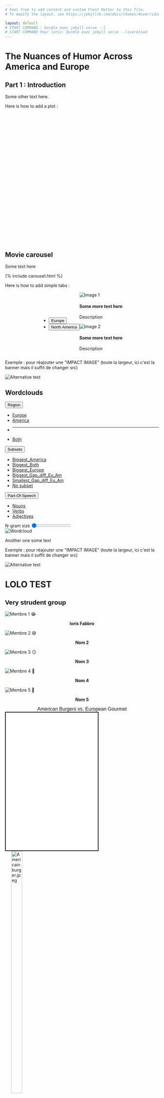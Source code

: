 ```yaml
---
# Feel free to add content and custom Front Matter to this file.
# To modify the layout, see https://jekyllrb.com/docs/themes/#overriding-theme-defaults

layout: default
# START COMMAND : bundle exec jekyll serve --l
# START COMMAND Pour loris: bundle exec jekyll serve --livereload
---
```


# The Nuances of Humor Across America and Europe
## Part 1 : Introduction

Some other text here.

Here is how to add a plot :

<!-- ATTENTION il faut que 'basic-plot' corresponde à l'argument de newPlot() dans basic_plot.js !! -->
<div id="basic-plot" style="width: 620px; height: 420px;"></div>
<script src="{{ '/assets/js/basic_plot.js' | relative_url }}"></script>


## Movie carousel

<div class="container-fluid">
  <div class="row justify-content-center">
    <div class="col-8">
      <p>Some text here</p>
    </div>
    <div class="col-4">
      {% include carousel.html %}
    </div>
  </div>
</div>


Here is how to add simple tabs :

<div class="container mt-2 mb-2">
  <ul class="nav nav-underline" id="sampleTabs" role="tablist">
    <li class="nav-item" role="presentation">
      <button class="nav-link active" id="europe-wordcloud-tab" data-bs-toggle="tab" data-bs-target="#europe-wordcloud" type="button" role="tab" aria-controls="europe-wordcloud" aria-selected="true">
        Europe
      </button>
    </li>
    <li class="nav-item" role="presentation">
      <button class="nav-link" id="america-wordcloud-tab" data-bs-toggle="tab" data-bs-target="#america-wordcloud" type="button" role="tab" aria-controls="america-wordcloud" aria-selected="false">
        North America
      </button>
    </li>
  </ul>

  <div class="tab-content mt-3" id="sampleTabsContent">
    <div class="tab-pane fade show active" id="europe-wordcloud" role="tabpanel" aria-labelledby="europe-wordcloud-tab">
      <div class="card w-25">
        <img src="{{ '/assets/img/test1.jpg' | relative_url }}" alt="Image 1" class="card-img-top">
        <div class="card-body">
          <h4 class="card-title">Some more text here </h4>
          <p class="card-text">Description</p>
        </div>
      </div>
    </div>
    <div class="tab-pane fade" id="america-wordcloud" role="tabpanel" aria-labelledby="america-wordcloud-tab">
      <div class="card w-25">
      <img src="{{ '/assets/img/test2.jpg' | relative_url }}" alt="Image 2" class="card-img-top">
        <div class="card-body">
          <h4 class="card-title">Some more text here </h4>
          <p class="card-text">Description</p>
        </div>
      </div>
    </div>
  </div>
</div>

Exemple : pour réajouter une "IMPACT IMAGE" (toute la largeur, ici c'est la banner mais il suffit de changer src)

<div class="big-image-wrapper">
  <img src="{{ '/assets/img/banner.jpg' | relative_url }}" alt="Alternative text" class="big-image">
</div>
<div class="big-image-spacer"></div>


## Wordclouds

<script src="{{ '/assets/js/wordclouds.js' | relative_url }}"></script>
<div class="container-fluid">
  <div class="row" id="wordclouds">
    <div class="col align-content-center">
      <div class="btn-group  w-100">
        <button type="button" class="btn btn-info dropdown-toggle" data-bs-toggle="dropdown" aria-expanded="false">
          Region
        </button>
        <ul class="dropdown-menu">
          <li><a class="dropdown-item" href="#wordclouds" onclick="on_wordcloud_filter_change({key: 'region', value: 'Europe'})">Europe</a></li>
          <li><a class="dropdown-item" href="#wordclouds" onclick="on_wordcloud_filter_change({key: 'region', value: 'America'})">America</a></li>
          <li><hr class="dropdown-divider"></li>
          <li><a class="dropdown-item" href="#wordclouds" onclick="on_wordcloud_filter_change({key: 'region', value: 'Both'})">Both</a></li>
        </ul>
      </div>
    </div>
    <div class="col align-content-center">
      <div class="btn-group  w-100">
        <button type="button" class="btn btn-info dropdown-toggle" data-bs-toggle="dropdown" aria-expanded="false">
          Subsets
        </button>
        <ul class="dropdown-menu">
          <li><a class="dropdown-item" href="#wordclouds" onclick="on_wordcloud_filter_change({key: 'subset', value: 'Biggest_America'})">Biggest_America</a></li>
          <li><a class="dropdown-item" href="#wordclouds" onclick="on_wordcloud_filter_change({key: 'subset', value: 'Biggest_Both'})">Biggest_Both</a></li>
          <li><a class="dropdown-item" href="#wordclouds" onclick="on_wordcloud_filter_change({key: 'subset', value: 'Biggest_Europe'})">Biggest_Europe</a></li>
          <li><a class="dropdown-item" href="#wordclouds" onclick="on_wordcloud_filter_change({key: 'subset', value: 'Biggest_Gap_diff_Eu_Am'})">Biggest_Gap_diff_Eu_Am</a></li>
          <li><a class="dropdown-item" href="#wordclouds" onclick="on_wordcloud_filter_change({key: 'subset', value: 'Smallest_Gap_diff_Eu_Am'})">Smallest_Gap_diff_Eu_Am</a></li>
          <li><a class="dropdown-item" href="#wordclouds" onclick="on_wordcloud_filter_change({key: 'subset', value: 'None'})">No subset</a></li>
        </ul>
      </div>
    </div>
    <div class="col align-content-center">
      <div class="btn-group  w-100">
        <button type="button" class="btn btn-info dropdown-toggle" data-bs-toggle="dropdown" aria-expanded="false">
          Part-Of-Speech
        </button>
        <ul class="dropdown-menu">
          <li><a class="dropdown-item" href="#wordclouds" onclick="on_wordcloud_filter_change({key: 'pos_tag', value: 'NN'})">Nouns</a></li>
          <li><a class="dropdown-item" href="#wordclouds" onclick="on_wordcloud_filter_change({key: 'pos_tag', value: 'VB'})">Verbs</a></li>
          <li><a class="dropdown-item" href="#wordclouds" onclick="on_wordcloud_filter_change({key: 'pos_tag', value: 'JJ'})">Adjectives</a></li>
        </ul>
      </div>
    </div>
    <div class="col align-content-center">
      <label for="ngram-range" class="form-label text-center">N-gram size</label>
      <input type="range" class="form-range" style="height: 12px" min="1" max="3" step="1" 
      value="1" id="ngram-range" onchange="on_wordcloud_filter_change({key: 'ngram', value: this.value})">
    </div>
  </div>
  <div class="row justify-content-center">
    <div class="col-5 border border-secondary rounded">
      <img src="{{ site.baseurl }}/assets/img/wordclouds/America__None__VB__1.jpg" class="wordcloud-image" alt="Wordcloud" id="wordcloud"
      onload="this.classList.remove('wordcloud-image-hidden')"/>
    </div>
  </div>
</div>

Another one some text


Exemple : pour réajouter une "IMPACT IMAGE" (toute la largeur, ici c'est la banner mais il suffit de changer src)
 
<div class="big-image-wrapper">
  <img src="{{ '/assets/img/banner.jpg' | relative_url }}" alt="Alternative text" class="big-image">
</div>
<div class="big-image-spacer"></div>





# LOLO TEST 
<style>
  .hover-title {
    color: black;
    font-family: 'Arial', sans-serif;
    font-weight: bold;
  }
  .hover-title:hover::after {
    content: "➜ NOP";
    color: black;
    font-family: 'Arial', sans-serif;
    font-weight: bold;
  }
</style>

## <span class="hover-title">Very strudent group</span>

<div class="team">
  <div class="member">
    <img src="/assets/img/loris1.png" alt="Membre 1">
    <span class="emoji">😂</span>
    <p style="text-align: center; font-weight: bold;">loris Fabbro</p>
  </div>
  <div class="member">
    <img src="/assets/img/Unknown.jpeg" alt="Membre 2">
    <span class="emoji">😅</span>
    <p style="text-align: center; font-weight: bold;">Nom 2</p>
  </div>
  <div class="member">
    <img src="/assets/img/Unknown.jpeg" alt="Membre 3">
    <span class="emoji">😏</span>
    <p style="text-align: center; font-weight: bold;">Nom 3</p>
  </div>
  <div class="member">
    <img src="/assets/img/Unknown.jpeg" alt="Membre 4">
    <span class="emoji">🥳</span>
    <p style="text-align: center; font-weight: bold;">Nom 4</p>
  </div>
  <div class="member">
    <img src="/assets/img/Unknown.jpeg" alt="Membre 5">
    <span class="emoji">🫢</span>
    <p style="text-align: center; font-weight: bold;">Nom 5</p>
  </div>
</div>


<div style="font-family: 'COPPERPLATE', sans-serif; text-align: center; font-size: 1rem;">
  American Burgers vs. European Gourmet
</div>

<div class="d-flex justify-content-center">
  <iframe src="{{ '/assets/htmlplot/box_office_revenue_distribution.html' | relative_url }}" style="border: 2px solid black; width: 60%; height: 450px;"></iframe>
  <div class="d-flex flex-column justify-content-center" style="width: 35%; padding-left: 20px;">
    <div class="d-flex justify-content-center align-items-center">
      <img src="/assets/img/Americain burger.jpeg" alt="Americain burger.jpeg" class="img-fluid" id="burger1" style="width: 45%;">
      <h2 style="margin: 0 10px;">VS</h2>
      <img src="/assets/img/Europeen burger.jpeg" alt="Europeen burger.jpeg" class="img-fluid" id="burger2" style="width: 45%;">
    </div>
    <p style="font-family: 'COPPERPLATE', sans-serif; font-size: 12px; margin-top: 10px; border: 3px solid black; padding: 5px;">
      Comparing American to European humor is like contrasting a burger that looks perfect in an ad with a subtly crafted gourmet dish. American jokes hit you with all the flash of a well-marketed blockbuster, designed to grab your attention immediately. Meanwhile, European humor is more like a delicately seasoned meal that reveals its depth over time. Perhaps one day, we’ll blend these styles to cook up the ultimate comedic dish! But let's not forget, the burger is just as delicious.
    </p>
  </div>
</div>

<script>
  document.getElementById('burger1').addEventListener('mouseover', function() {
    let tempSrc = this.src;
    this.src = document.getElementById('burger2').src;
    document.getElementById('burger2').src = tempSrc;
  });
  document.getElementById('burger2').addEventListener('mouseover', function() {
    let tempSrc = this.src;
    this.src = document.getElementById('burger1').src;
    document.getElementById('burger1').src = tempSrc;
  });
</script>


<style>
  .container {
    display: flex;
    justify-content: center;
    width: 100%;
    align-items: center;
  }
  .text {
    width: 35%;
    padding-left: 20px;
    padding: 10px;
    font-family: 'Copperplate', sans-serif;
    font-size: 7pt;
    margin-left: 20px;
  }
  .button-container {
    margin-top: 20px;
  }
  button#burger-button {
    font-size: 2rem;
    border: none;
    background: none;
    cursor: pointer;
  }
  .arrow {
    position: absolute;
    top: -40px;
    left: 50%;
    transform: translateX(-50%);
    font-size: 2rem;
    animation: blink 1s infinite;
  }
  @keyframes blink {
    0%, 100% { opacity: 1; }
    50% { opacity: 0; }
  }
  .highlight {
    background-color: lightgray;
    padding: 5px;
    border-radius: 5px;
  }
</style>

<div class="container">
  <div id="text-container" class="text" style="background-color: rgba(255, 165, 0, 0.5); border: 2px solid orange; transition: all 0.5s ease;">
    <p>Looking at the average nominations for comedy films by continent, we find that Europe leads with the finesse of a gourmet dish, accumulating nominations like a chef garners Michelin stars. On the other hand, America, with its fast-food style cinema, snags fewer nods. Perhaps the European secret lies in their subtle, critical recipe, effective in charming juries. Meanwhile, America serves its comedies like burgers: quick and tasty, but less likely to win stars. Maybe a dash of refinement in American comedies could spice up this culinary competition between continents! In the end, it seems Americans might be doing just like us with this job: they throw in 3D graphs to look pretty with the help of their super powerful computers, but ultimately? Well, too lazy to dive into the math, but yes, it’s a Mann-Whitney U test that confirms Europeans get nominated more often. All that for this!</p>
  </div>
  <iframe id="graph-frame" src="/assets/htmlplot/nomination_mean_by_continent.html" style="border: 2px solid black; width: 60%; height: 450px; transition: all 0.5s ease;"></iframe>
  <div class="button-container">
    <div class="arrow">⬇️</div>
    <p style="text-align: center; font-family: 'Copperplate', sans-serif; font-size: 1rem;" class="highlight">Button</p>
    <div style="text-align: center;">
      <button id="burger-button" class="highlight">🍔</button>
    </div>
  </div>
</div>

<script>
  let isOriginal = true;
  document.getElementById('burger-button').addEventListener('click', function() {
    const iframe = document.getElementById('graph-frame');
    const textContainer = document.getElementById('text-container');
    if (isOriginal) {
      iframe.src = "/assets/htmlplot/nomination_distribution_by_continent.html";
      textContainer.style.backgroundColor = 'rgba(128, 0, 128, 0.5)';
      textContainer.style.border = '2px solid purple';
      textContainer.innerHTML = 'When comparing nomination rates, European comedy films seem to have a slight edge (41.16% snag at least one nomination) over their American counterparts (37.74%). But remember, this stat is like judging a restaurant’s success solely on how many reservations it gets—informative, but not the whole story. We haven’t considered other factors like audience scores or box-office earnings, which could definitely flip the script. And to spice things up, here’s the distribution of nominations after removing all outliers. Of course, we subtly favored the French, as one must in any respectable culinary competition. After all, if you\'re not a bit biased, are you even playing the game?';
    } else {
      iframe.src = "/assets/htmlplot/nomination_mean_by_continent.html";
      textContainer.style.backgroundColor = 'rgba(255, 165, 0, 0.5)';
      textContainer.style.border = '2px solid orange';
      textContainer.innerHTML = 'Looking at the average nominations for comedy films by continent, we find that Europe leads with the finesse of a gourmet dish, accumulating nominations like a chef garners Michelin stars. On the other hand, America, with its fast-food style cinema, snags fewer nods. Perhaps the European secret lies in their subtle, critical recipe, effective in charming juries. Meanwhile, America serves its comedies like burgers: quick and tasty, but less likely to win stars. Maybe a dash of refinement in American comedies could spice up this culinary competition between continents! In the end, it seems Americans might be doing just like us with this job: they throw in 3D graphs to look pretty with the help of their super powerful computers, but ultimately? Well, too lazy to dive into the math, but yes, it’s a Mann-Whitney U test that confirms Europeans get nominated more often. All that for this!';
    }
    isOriginal = !isOriginal;
  });
</script>
